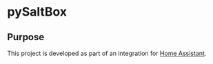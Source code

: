 # pySaltBox

## Purpose
This project is developed as part of an integration for [Home Assistant](https://github.com/home-assistant/home-assistant).
